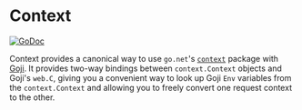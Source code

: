 Context
=======

[![GoDoc](https://godoc.org/github.com/goji/context?status.svg)](https://godoc.org/github.com/goji/context)

Context provides a canonical way to use `go.net`'s [`context`][context] package
with [Goji][goji]. It provides two-way bindings between `context.Context`
objects and Goji's `web.C`, giving you a convenient way to look up Goji `Env`
variables from the `context.Context` and allowing you to freely convert one
request context to the other.

[goji]: https://github.com/zenazn/goji
[context]: http://godoc.org/code.google.com/p/go.net/context
